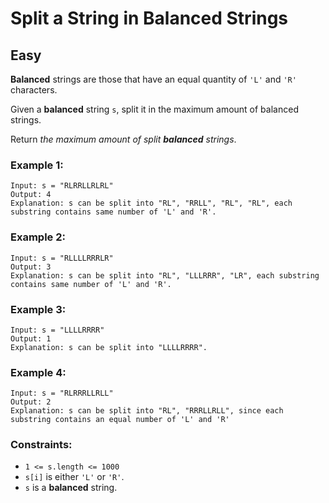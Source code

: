 # Split a String in Balanced Strings
## Easy
**Balanced** strings are those that have an equal quantity of `'L'` and `'R'` characters.

Given a **balanced** string `s`, split it in the maximum amount of balanced strings.

Return *the maximum amount of split **balanced** strings*.

### Example 1:
```
Input: s = "RLRRLLRLRL"
Output: 4
Explanation: s can be split into "RL", "RRLL", "RL", "RL", each substring contains same number of 'L' and 'R'.
```

### Example 2:
```
Input: s = "RLLLLRRRLR"
Output: 3
Explanation: s can be split into "RL", "LLLRRR", "LR", each substring contains same number of 'L' and 'R'.
```

### Example 3:
```
Input: s = "LLLLRRRR"
Output: 1
Explanation: s can be split into "LLLLRRRR".
```

### Example 4:
```
Input: s = "RLRRRLLRLL"
Output: 2
Explanation: s can be split into "RL", "RRRLLRLL", since each substring contains an equal number of 'L' and 'R'
```

### Constraints:
- `1 <= s.length <= 1000`
- `s[i]` is either `'L'` or `'R'`.
- `s` is a **balanced** string.